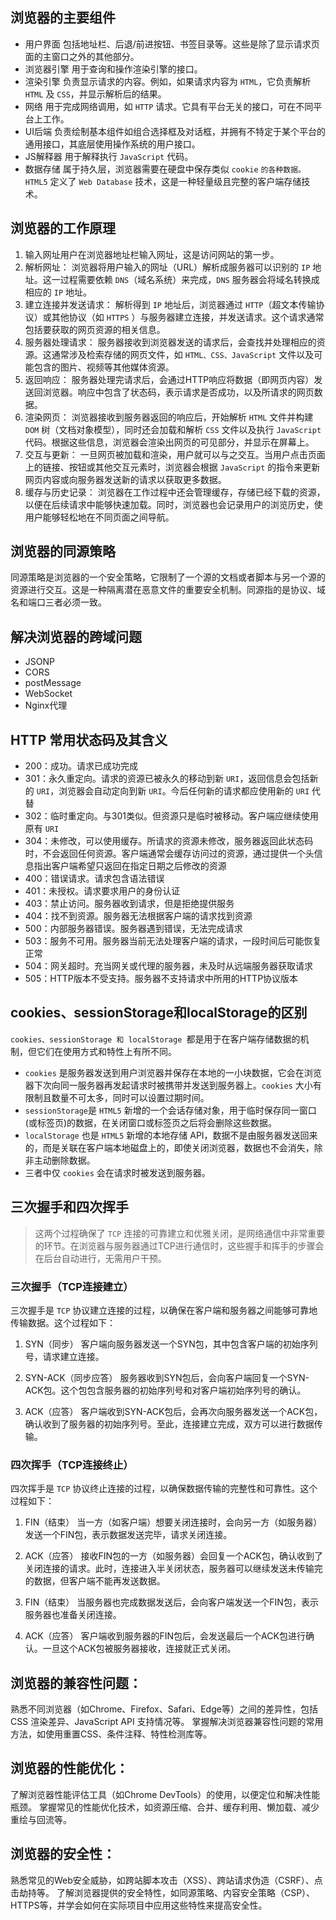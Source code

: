 ## 浏览器的主要组件
- 用户界面
    包括地址栏、后退/前进按钮、书签目录等。这些是除了显示请求页面的主窗口之外的其他部分。
- 浏览器引擎
    用于查询和操作渲染引擎的接口。
- 渲染引擎
    负责显示请求的内容。例如，如果请求内容为 `HTML`，它负责解析 `HTML` 及 `CSS`，并显示解析后的结果。
- 网络
    用于完成网络调用，如 `HTTP` 请求。它具有平台无关的接口，可在不同平台上工作。
- UI后端
    负责绘制基本组件如组合选择框及对话框，并拥有不特定于某个平台的通用接口，其底层使用操作系统的用户接口。
- JS解释器
    用于解释执行 `JavaScript` 代码。
- 数据存储
    属于持久层，浏览器需要在硬盘中保存类似 `cookie` `的各种数据。HTML5` 定义了 `Web Database` 技术，这是一种轻量级且完整的客户端存储技术。

## 浏览器的工作原理
1. 输入网址用户在浏览器地址栏输入网址，这是访问网站的第一步。
2. 解析网址： 浏览器将用户输入的网址（URL）解析成服务器可以识别的 `IP` 地址。这一过程需要依赖 `DNS`（域名系统）来完成，`DNS` 服务器会将域名转换成相应的 `IP` 地址。
3. 建立连接并发送请求： 解析得到 `IP` 地址后，浏览器通过 `HTTP`（超文本传输协议）或其他协议（如 `HTTPS` ）与服务器建立连接，并发送请求。这个请求通常包括要获取的网页资源的相关信息。
4. 服务器处理请求： 服务器接收到浏览器发送的请求后，会查找并处理相应的资源。这通常涉及检索存储的网页文件，如 `HTML、CSS、JavaScript` 文件以及可能包含的图片、视频等其他媒体资源。
5. 返回响应： 服务器处理完请求后，会通过HTTP响应将数据（即网页内容）发送回浏览器。响应中包含了状态码，表示请求是否成功，以及所请求的网页数据。
6. 渲染网页： 浏览器接收到服务器返回的响应后，开始解析 `HTML` 文件并构建 `DOM` 树（文档对象模型），同时还会加载和解析 `CSS` 文件以及执行 `JavaScript` 代码。根据这些信息，浏览器会渲染出网页的可见部分，并显示在屏幕上。
7. 交互与更新： 一旦网页被加载和渲染，用户就可以与之交互。当用户点击页面上的链接、按钮或其他交互元素时，浏览器会根据 `JavaScript` 的指令来更新网页内容或向服务器发送新的请求以获取更多数据。
8. 缓存与历史记录： 浏览器在工作过程中还会管理缓存，存储已经下载的资源，以便在后续请求中能够快速加载。同时，浏览器也会记录用户的浏览历史，使用户能够轻松地在不同页面之间导航。

## 浏览器的同源策略
同源策略是浏览器的一个安全策略，它限制了一个源的文档或者脚本与另一个源的资源进行交互。这是一种隔离潜在恶意文件的重要安全机制。同源指的是协议、域名和端口三者必须一致。

## 解决浏览器的跨域问题
- JSONP
- CORS
- postMessage
- WebSocket
- Nginx代理

## HTTP 常用状态码及其含义
- 200：成功。请求已成功完成
- 301：永久重定向。请求的资源已被永久的移动到新 `URI`，返回信息会包括新的 `URI`，浏览器会自动定向到新 `URI`。今后任何新的请求都应使用新的 `URI` 代替
- 302：临时重定向。与301类似。但资源只是临时被移动。客户端应继续使用原有 `URI`
- 304：未修改，可以使用缓存。所请求的资源未修改，服务器返回此状态码时，不会返回任何资源。客户端通常会缓存访问过的资源，通过提供一个头信息指出客户端希望只返回在指定日期之后修改的资源
- 400：错误请求。请求包含语法错误
- 401：未授权。请求要求用户的身份认证
- 403：禁止访问。服务器收到请求，但是拒绝提供服务
- 404：找不到资源。服务器无法根据客户端的请求找到资源
- 500：内部服务器错误。服务器遇到错误，无法完成请求
- 503：服务不可用。服务器当前无法处理客户端的请求，一段时间后可能恢复正常
- 504：网关超时。充当网关或代理的服务器，未及时从远端服务器获取请求
- 505：HTTP版本不受支持。服务器不支持请求中所用的HTTP协议版本

## cookies、sessionStorage和localStorage的区别
`cookies、sessionStorage 和 localStorage `都是用于在客户端存储数据的机制，但它们在使用方式和特性上有所不同。
* `cookies` 是服务器发送到用户浏览器并保存在本地的一小块数据，它会在浏览器下次向同一服务器再发起请求时被携带并发送到服务器上。`cookies` 大小有限制且数量不可太多，同时可以设置过期时间。
* `sessionStorage`是 `HTML5` 新增的一个会话存储对象，用于临时保存同一窗口(或标签页)的数据，在关闭窗口或标签页之后将会删除这些数据。
* `localStorage` 也是 `HTML5` 新增的本地存储 API，数据不是由服务器发送回来的，而是关联在客户端本地磁盘上的，即使关闭浏览器，数据也不会消失，除非主动删除数据。
* 三者中仅 `cookies` 会在请求时被发送到服务器。

## 三次握手和四次挥手
> 这两个过程确保了 `TCP` 连接的可靠建立和优雅关闭，是网络通信中非常重要的环节。在浏览器与服务器通过TCP进行通信时，这些握手和挥手的步骤会在后台自动进行，无需用户干预。
### 三次握手（TCP连接建立）
三次握手是 `TCP` 协议建立连接的过程，以确保在客户端和服务器之间能够可靠地传输数据。这个过程如下：
1. SYN（同步）
    客户端向服务器发送一个SYN包，其中包含客户端的初始序列号，请求建立连接。

2. SYN-ACK（同步应答）
    服务器收到SYN包后，会向客户端回复一个SYN-ACK包。这个包包含服务器的初始序列号和对客户端初始序列号的确认。

3. ACK（应答）
    客户端收到SYN-ACK包后，会再次向服务器发送一个ACK包，确认收到了服务器的初始序列号。至此，连接建立完成，双方可以进行数据传输。

### 四次挥手（TCP连接终止）
四次挥手是 `TCP` 协议终止连接的过程，以确保数据传输的完整性和可靠性。这个过程如下：
1. FIN（结束）
    当一方（如客户端）想要关闭连接时，会向另一方（如服务器）发送一个FIN包，表示数据发送完毕，请求关闭连接。

2. ACK（应答）
    接收FIN包的一方（如服务器）会回复一个ACK包，确认收到了关闭连接的请求。此时，连接进入半关闭状态，服务器可以继续发送未传输完的数据，但客户端不能再发送数据。

3. FIN（结束）
    当服务器也完成数据发送后，会向客户端发送一个FIN包，表示服务器也准备关闭连接。

4. ACK（应答）
    客户端收到服务器的FIN包后，会发送最后一个ACK包进行确认。一旦这个ACK包被服务器接收，连接就正式关闭。

## 浏览器的兼容性问题：

熟悉不同浏览器（如Chrome、Firefox、Safari、Edge等）之间的差异性，包括 CSS 渲染差异、JavaScript API 支持情况等。
掌握解决浏览器兼容性问题的常用方法，如使用重置CSS、条件注释、特性检测库等。


## 浏览器的性能优化：

了解浏览器性能评估工具（如Chrome DevTools）的使用，以便定位和解决性能瓶颈。
掌握常见的性能优化技术，如资源压缩、合并、缓存利用、懒加载、减少重绘与回流等。


## 浏览器的安全性：

熟悉常见的Web安全威胁，如跨站脚本攻击（XSS）、跨站请求伪造（CSRF）、点击劫持等。
了解浏览器提供的安全特性，如同源策略、内容安全策略（CSP）、HTTPS等，并学会如何在实际项目中应用这些特性来提高安全性。